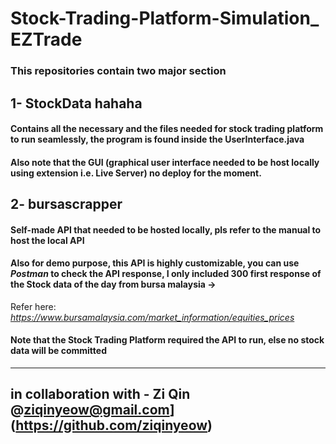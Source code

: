 # Stock-Trading-Platform-Simulation_ EZTrade

### This repositories contain two major section
## 1- StockData hahaha 
#### Contains all the necessary and the files needed for stock trading platform to run seamlessly, the program is found inside the UserInterface.java
#### Also note that the GUI (graphical user interface needed to be host locally using extension i.e. Live Server) no deploy for the moment.
## 2- bursascrapper
#### Self-made API that needed to be hosted locally, pls refer to the manual to host the local API
#### Also for demo purpose, this API is highly customizable, you can use *Postman* to check the API response, I only included 300 first response of the Stock data of the day from bursa malaysia ->
Refer here: 
*https://www.bursamalaysia.com/market_information/equities_prices*
#### Note that the Stock Trading Platform required the API to run, else no stock data will be committed

---------------------------------------
in collaboration with - Zi Qin @ziqinyeow@gmail.com](https://github.com/ziqinyeow)
---------------------------------------
